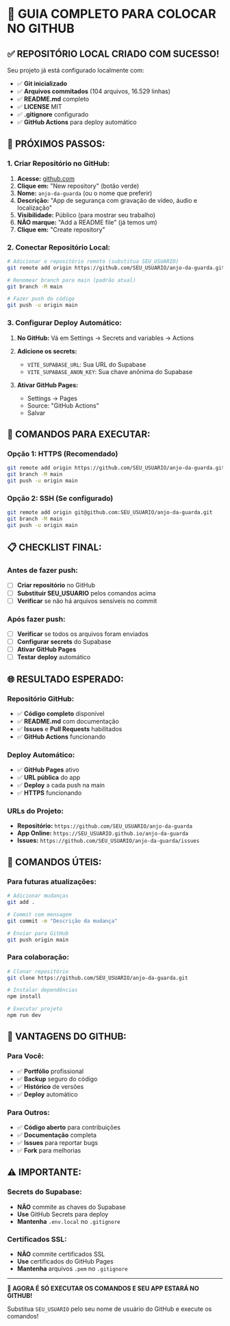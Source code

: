 # 🚀 GUIA COMPLETO PARA COLOCAR NO GITHUB

## ✅ **REPOSITÓRIO LOCAL CRIADO COM SUCESSO!**

Seu projeto já está configurado localmente com:
- ✅ **Git inicializado**
- ✅ **Arquivos commitados** (104 arquivos, 16.529 linhas)
- ✅ **README.md** completo
- ✅ **LICENSE** MIT
- ✅ **.gitignore** configurado
- ✅ **GitHub Actions** para deploy automático

## 🔗 **PRÓXIMOS PASSOS:**

### **1. Criar Repositório no GitHub:**

1. **Acesse:** [github.com](https://github.com)
2. **Clique em:** "New repository" (botão verde)
3. **Nome:** `anjo-da-guarda` (ou o nome que preferir)
4. **Descrição:** "App de segurança com gravação de vídeo, áudio e localização"
5. **Visibilidade:** Público (para mostrar seu trabalho)
6. **NÃO marque:** "Add a README file" (já temos um)
7. **Clique em:** "Create repository"

### **2. Conectar Repositório Local:**

```bash
# Adicionar o repositório remoto (substitua SEU_USUARIO)
git remote add origin https://github.com/SEU_USUARIO/anjo-da-guarda.git

# Renomear branch para main (padrão atual)
git branch -M main

# Fazer push do código
git push -u origin main
```

### **3. Configurar Deploy Automático:**

1. **No GitHub:** Vá em Settings → Secrets and variables → Actions
2. **Adicione os secrets:**
   - `VITE_SUPABASE_URL`: Sua URL do Supabase
   - `VITE_SUPABASE_ANON_KEY`: Sua chave anônima do Supabase

3. **Ativar GitHub Pages:**
   - Settings → Pages
   - Source: "GitHub Actions"
   - Salvar

## 🎯 **COMANDOS PARA EXECUTAR:**

### **Opção 1: HTTPS (Recomendado)**
```bash
git remote add origin https://github.com/SEU_USUARIO/anjo-da-guarda.git
git branch -M main
git push -u origin main
```

### **Opção 2: SSH (Se configurado)**
```bash
git remote add origin git@github.com:SEU_USUARIO/anjo-da-guarda.git
git branch -M main
git push -u origin main
```

## 📋 **CHECKLIST FINAL:**

### **Antes de fazer push:**
- [ ] **Criar repositório** no GitHub
- [ ] **Substituir SEU_USUARIO** pelos comandos acima
- [ ] **Verificar** se não há arquivos sensíveis no commit

### **Após fazer push:**
- [ ] **Verificar** se todos os arquivos foram enviados
- [ ] **Configurar secrets** do Supabase
- [ ] **Ativar GitHub Pages**
- [ ] **Testar deploy** automático

## 🌐 **RESULTADO ESPERADO:**

### **Repositório GitHub:**
- ✅ **Código completo** disponível
- ✅ **README.md** com documentação
- ✅ **Issues** e **Pull Requests** habilitados
- ✅ **GitHub Actions** funcionando

### **Deploy Automático:**
- ✅ **GitHub Pages** ativo
- ✅ **URL pública** do app
- ✅ **Deploy** a cada push na main
- ✅ **HTTPS** funcionando

### **URLs do Projeto:**
- **Repositório:** `https://github.com/SEU_USUARIO/anjo-da-guarda`
- **App Online:** `https://SEU_USUARIO.github.io/anjo-da-guarda`
- **Issues:** `https://github.com/SEU_USUARIO/anjo-da-guarda/issues`

## 🔧 **COMANDOS ÚTEIS:**

### **Para futuras atualizações:**
```bash
# Adicionar mudanças
git add .

# Commit com mensagem
git commit -m "Descrição da mudança"

# Enviar para GitHub
git push origin main
```

### **Para colaboração:**
```bash
# Clonar repositório
git clone https://github.com/SEU_USUARIO/anjo-da-guarda.git

# Instalar dependências
npm install

# Executar projeto
npm run dev
```

## 🎉 **VANTAGENS DO GITHUB:**

### **Para Você:**
- ✅ **Portfólio** profissional
- ✅ **Backup** seguro do código
- ✅ **Histórico** de versões
- ✅ **Deploy** automático

### **Para Outros:**
- ✅ **Código aberto** para contribuições
- ✅ **Documentação** completa
- ✅ **Issues** para reportar bugs
- ✅ **Fork** para melhorias

## ⚠️ **IMPORTANTE:**

### **Secrets do Supabase:**
- **NÃO** commite as chaves do Supabase
- **Use** GitHub Secrets para deploy
- **Mantenha** `.env.local` no `.gitignore`

### **Certificados SSL:**
- **NÃO** commite certificados SSL
- **Use** certificados do GitHub Pages
- **Mantenha** arquivos `.pem` no `.gitignore`

---

**🚀 AGORA É SÓ EXECUTAR OS COMANDOS E SEU APP ESTARÁ NO GITHUB!**

Substitua `SEU_USUARIO` pelo seu nome de usuário do GitHub e execute os comandos!

